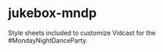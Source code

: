 jukebox-mndp
============

Style sheets included to customize Vidcast for the #MondayNightDanceParty.
